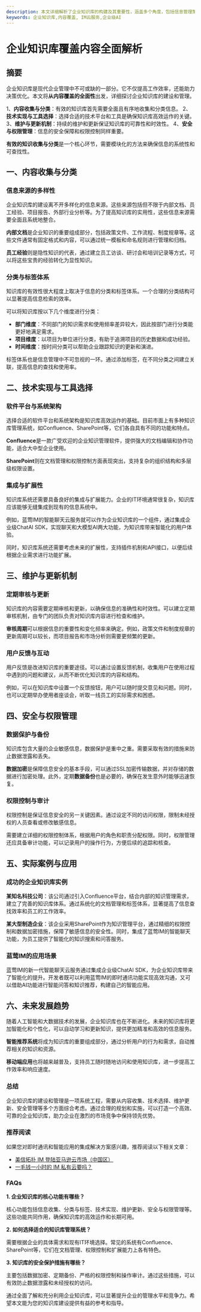 ```yaml
---
description: 本文详细解析了企业知识库的构建及其重要性，涵盖多个角度，包括信息管理策略、技术解决方案和最佳实践。
keywords: 企业知识库,内容覆盖, IM云服务,企业级AI
---
```

# 企业知识库覆盖内容全面解析

## 摘要

企业知识库是现代企业管理中不可或缺的一部分。它不仅提高工作效率，还能助力决策优化。本文将**从内容覆盖的全面性**出发，详细探讨企业知识库的建设和管理。

1、**内容收集与分类**：有效的知识库首先需要全面且有序地收集和分类信息。
2、**技术实现与工具选择**：选择合适的技术平台和工具是确保知识库高效运作的关键。
3、**维护与更新机制**：持续的维护和更新保证知识库的可靠性和时效性。
4、**安全与权限管理**：信息的安全保障和权限控制同样重要。

**有效的知识收集与分类**是一个核心环节，需要模块化的方法来确保信息的系统性和可查找性。

## 一、内容收集与分类

### 信息来源的多样性

企业知识库的建设离不开多样化的信息来源。这些来源包括但不限于内部文档、员工经验、项目报告、外部行业分析等。为了提高知识库的实用性，这些信息来源需要全面且系统地整合。

**内部文档**是企业知识的重要组成部分，包括政策文件、工作流程、制度规章等。这些文件通常有固定格式和内容，可以通过统一模板和命名规则进行管理和归档。 

**员工经验**则是隐性知识的代表，通过建立员工访谈、研讨会和培训记录等方式，可以将这些宝贵的经验转化为显性知识。

### 分类与标签体系

知识库的有效性很大程度上取决于信息的分类和标签体系。一个合理的分类结构可以显著提高信息检索的效率。

可以将知识库按以下几个维度进行分类：

* **部门维度**：不同部门的知识需求和使用频率差异较大，因此按部门进行分类能更好地满足需求。
* **项目维度**：以项目为单位进行分类，有助于追溯项目的历史数据和成功经验。
* **时间维度**：按时间分类可以帮助企业跟踪知识的更新和演进。

标签体系也是信息管理中不可忽视的一环。通过添加标签，在不同分类之间建立关联，提高信息的查找和使用率。

## 二、技术实现与工具选择

### 软件平台与系统架构

选择合适的软件平台和系统架构是知识库高效运作的基础。目前市面上有多种知识库管理系统，如Confluence、SharePoint等，它们各自具有不同的功能和特点。

**Confluence**是一款广受欢迎的企业知识管理软件，提供强大的文档编辑和协作功能，适合大中型企业使用。

**SharePoint**则在文档管理和权限控制方面表现突出，支持复杂的组织结构和多层级权限设置。

### 集成与扩展性

知识库系统还需要具备良好的集成与扩展能力。企业的IT环境通常很复杂，知识库应该能够无缝集成到现有的信息系统中。

例如，蓝莺IM的智能聊天云服务就可以作为企业知识库的一个组件，通过集成企业级ChatAI SDK，实现聊天和大模型AI两大功能，为知识库带来智能化的用户体验。

同时，知识库系统还需要考虑未来的扩展性，支持插件机制和API接口，以便后续根据企业需求进行功能扩展。

## 三、维护与更新机制

### 定期审核与更新

知识库的内容需要定期审核和更新，以确保信息的准确性和时效性。可以建立定期审核机制，由专门的团队负责对知识库内容进行检查和维护。

**审核周期**可以根据信息的重要性和变化频率来确定。例如，政策文件和制度规章的更新周期可以较长，而项目报告和市场分析则需要更频繁的更新。

### 用户反馈与互动

用户反馈是改进知识库的重要途径。可以通过设置反馈机制，收集用户在使用过程中遇到的问题和建议，从而不断优化知识库的内容和结构。

例如，可以在知识库中设置一个反馈按钮，用户可以随时提交意见和问题。同时，也可以定期举办使用者座谈会，听取一线员工的实际需求和困惑。

## 四、安全与权限管理

### 数据保护与备份

知识库包含大量的企业敏感信息，数据保护是重中之重。需要采取有效的措施来防止数据泄露和丢失。

**数据加密**是保障信息安全的基本手段，可以通过SSL加密传输数据，并对存储的数据进行加密处理。此外，定期**数据备份**也是必要的，确保在发生意外时能够迅速恢复。

### 权限控制与审计

权限控制是保证信息安全的另一关键因素。通过设定不同的访问权限，限制未经授权的人员查看或修改敏感信息。

需要建立详细的权限控制体系，根据用户的角色和职责分配权限。同时，权限管理还应具备审计功能，可以记录用户的操作行为，方便后续的追踪和核查。

## 五、实际案例与应用

### 成功的企业知识库实例

**某知名科技公司**：该公司通过引入Confluence平台，结合内部的知识管理需求，建立了完善的知识库体系。通过系统化的文档管理和标签体系，显著提高了信息查找效率和员工的工作效率。

**某大型制造企业**：该企业采用SharePoint作为知识管理平台，通过精细的权限控制和数据加密措施，保障了敏感信息的安全性。同时，集成了蓝莺IM的智能聊天功能，为员工提供了智能化的知识搜索和问答服务。

### 蓝莺IM的应用场景

蓝莺IM的新一代智能聊天云服务通过集成企业级ChatAI SDK，为企业知识库带来了智能化的提升。开发者既可以利用蓝莺IM的即时通讯功能实现高效沟通，又可以借助AI功能进行智能问答和知识推荐，构建自己的智能应用。

## 六、未来发展趋势

随着人工智能和大数据技术的发展，企业知识库也在不断进化。未来的知识库将更加智能化和个性化，可以自动学习和更新知识，提供更加精准和高效的信息服务。

**智能推荐系统**将成为知识库的重要组成部分，通过分析用户的行为和需求，自动推荐相关的知识和资源。

**移动端应用**也将越来越普及，支持员工随时随地访问和使用知识库，进一步提高工作效率和响应速度。

### 总结

企业知识库的建设和管理是一项系统工程，需要从内容收集、技术选择、维护更新、安全管理等多个方面综合考虑。通过合理的规划和实施，可以打造一个高效、可靠的企业知识库，助力企业在激烈的市场竞争中保持领先优势。

### 推荐阅读

如果您对即时通讯和智能应用的集成解决方案感兴趣，推荐阅读以下相关文章：

- [美信拓扑 IM 登陆亚马逊云市场（中国区）](../articles/product-and-technologies/maximtop-im-launched-on-amazon-cloud-market-china.html)
- [一毛钱一小时的 IM 私有云要吗？](../articles/product-and-technologies/want-an-im-private-cloud-for-a-dime-an-hour.html)

### FAQs

**1. 企业知识库的核心功能有哪些？**

核心功能包括信息收集、分类与标签、技术实现、维护更新、安全与权限管理等。这些功能共同作用，确保知识库的高效运作和长期可用。

**2. 如何选择适合的知识库管理系统？**

需要根据企业的具体需求和现有IT环境选择。常见的系统有Confluence、SharePoint等，它们在文档管理、权限控制和扩展能力上各有特色。

**3. 知识库的安全保护措施有哪些？**

主要包括数据加密、定期备份、严格的权限控制和操作审计。通过这些措施，可以有效防止数据泄露和未经授权的访问。

通过全面了解和充分利用企业知识库，可以显著提升企业的管理水平和竞争力。希望本文能为您的知识库建设提供有益的参考和指导。